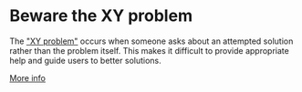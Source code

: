 <!-- alias xy -->

# Beware the XY problem

The ["XY problem"](https://xyproblem.info/) occurs when someone asks about an attempted solution rather than the problem
itself. This makes it difficult to provide appropriate help and guide users to better solutions.

[More info](https://en.wikipedia.org/wiki/XY_problem)
